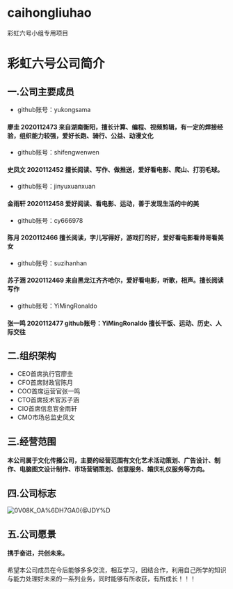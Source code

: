 # caihongliuhao
彩虹六号小组专用项目
# 彩虹六号公司简介
## 一.公司主要成员
- github账号：yukongsama  
#### 廖圭	 	2020112473	来自湖南衡阳，擅长计算、编程、视频剪辑，有一定的焊接经验，组织能力较强，爱好长跑、骑行、公益、动漫文化
- github账号：shifengwenwen
#### 史凤文	 	2020112452	  擅长阅读、写作、做推送，爱好看电影、爬山、打羽毛球。
- github账号：jinyuxuanxuan
#### 金雨轩	 	2020112458	  爱好阅读、看电影、运动，善于发现生活的中的美
- github账号：cy666978
#### 陈月	 	2020112466	  擅长阅读，字儿写得好，游戏打的好，爱好看电影看帅哥看美女
- github账号：suzihanhan
#### 苏子涵	 	2020112469	  来自黑龙江齐齐哈尔，爱好看电影，听歌，相声。擅长阅读写作
- github账号：YiMingRonaldo
#### 张一鸣	 	2020112477	github账号：YiMingRonaldo  擅长干饭、运动、历史、人际交往
## 二.组织架构
- CEO首席执行官廖圭
- CFO首席财政官陈月
- COO首席运营官张一鸣
- CTO首席技术官苏子涵
- CIO首席信息官金雨轩
- CMO市场总监史凤文
## 三.经营范围
#### 本公司属于文化传播公司，主要的经营范围有文化艺术活动策划、广告设计、制作、电脑图文设计制作、市场营销策划、创意服务、婚庆礼仪服务等方向。


## 四.公司标志
![0V08K_OA%6DH7GA0{@JDY%D](https://user-images.githubusercontent.com/80244011/111073057-2a47f400-8518-11eb-9112-cef077a2ca4c.png)

## 五.公司愿景
#### 携手奋进，共创未来。
希望本公司成员在今后能够多多交流，相互学习，团结合作，利用自己所学的知识与能力处理好未来的一系列业务，同时能够有所收获，有所成长！！！
